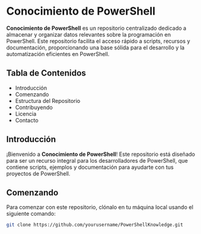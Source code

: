 # Conocimiento de PowerShell

**Conocimiento de PowerShell** es un repositorio centralizado dedicado a almacenar y organizar datos relevantes sobre la programación en PowerShell. Este repositorio facilita el acceso rápido a scripts, recursos y documentación, proporcionando una base sólida para el desarrollo y la automatización eficientes en PowerShell.

## Tabla de Contenidos

- Introducción
- Comenzando
- Estructura del Repositorio
- Contribuyendo
- Licencia
- Contacto

## Introducción

¡Bienvenido a **Conocimiento de PowerShell**! Este repositorio está diseñado para ser un recurso integral para los desarrolladores de PowerShell, que contiene scripts, ejemplos y documentación para ayudarte con tus proyectos de PowerShell.

## Comenzando

Para comenzar con este repositorio, clónalo en tu máquina local usando el siguiente comando:

```bash
git clone https://github.com/yourusername/PowerShellKnowledge.git

